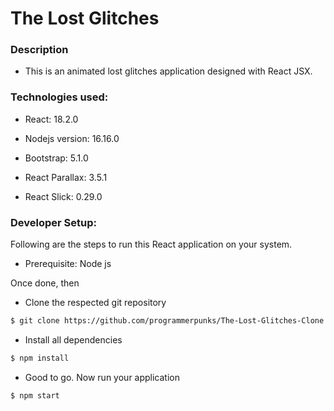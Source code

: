 # The Lost Glitches

### Description

- This is an animated lost glitches application designed with React JSX.

### Technologies used:

- React: 18.2.0

- Nodejs version: 16.16.0

- Bootstrap: 5.1.0

- React Parallax: 3.5.1

- React Slick: 0.29.0

### Developer Setup:

Following are the steps to run this React application on your system.

- Prerequisite: Node js

Once done, then

- Clone the respected git repository

```sh
$ git clone https://github.com/programmerpunks/The-Lost-Glitches-Clone
```

- Install all dependencies

```sh
$ npm install
```

- Good to go. Now run your application

```sh
$ npm start
```

